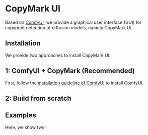 CopyMark UI
=================
Based on [ComfyUI](https://github.com/comfyanonymous/ComfyUI), we provide a graphical user interface (GUI) for copyright detection of diffusion models, namely CopyMark UI. 

Installation
----------------
We provide two approaches to install CopyMark UI:

## 1: ComfyUI + CopyMark (Recommended)

First, follow the [installation guideline of ComfyUI](https://github.com/comfyanonymous/ComfyUI?tab=readme-ov-file#installing) to install ComfyUI.

## 2: Build from scratch

Examples
----------------
Here, we show two 